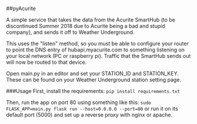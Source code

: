 ##pyAcurite

A simple service that takes the data from the Acurite SmartHub (to be discontinued Summer 2018 due to Acurite being a bad and stupid company), and sends it off to Weather Underground.

This uses the "listen" method, so you must be able to configure your router to point the DNS entry of hubapi.myacurite.com to something listening on your local network (PC or raspberry pi).  Traffic that the SmartHub sends out will now be routed to that device.

Open main.py in an editor and set your STATION_ID and STATION_KEY.  These can be found on your Weather Underground station setting page.

###Usage
First, install the requirements:
`pip install requirements.txt`

Then, run the app on port 80 using something like this:
`sudo FLASK_APP=main.py flask run --host=0.0.0.0 --port=80`
or run it on its default port (5000) and set up a reverse proxy with nginx or apache.